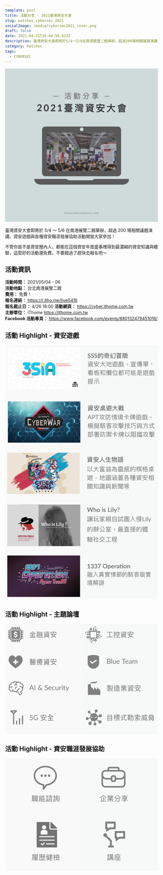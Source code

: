 ```yaml
---
template: post
title: 活動分享 - 2021臺灣資安大會
slug: patches_cybersec_2021
socialImage: /media/cybersec2021_cover.png
draft: false
date: 2021-04-21T16:44:58.623Z
description: 臺灣資安大會即將於5/4～5/6在南港展覽二館舉辦，超過200場相關議題演講、資安遊戲與各種資安職涯發展協助活動開放大家參加！
category: Patches
tags:
  - CYBERSEC
---
```


![](/media/cybersec2021_cover.png)

臺灣資安大會即將於 5/4 ～ 5/6 在南港展覽二館舉辦，超過 200 場相關議題演講、資安遊戲與各種資安職涯發展協助活動開放大家參加！

不管你是不是資安圈內人，都能在這個資安年度盛事裡得到最濃縮的資安知識與體驗，這麼好的活動還免費，不要錯過了趕快去報名吧～

## 活動資訊

**活動時間：** 2021/05/04 - 06\
**活動地點：** 台北南港展覽二館\
**費用：** 免費！\
**報名連結：** <https://r.itho.me/live0416>\
**報名截止日：** 4/26 18:00
**活動網頁：** <https://cyber.ithome.com.tw>\
**主辦單位：** iThome <https://ithome.com.tw>\
**Facebook 活動專頁：** <https://www.facebook.com/events/880132479451016/>

## 活動 Highlight - 資安遊戲

![](/media/cybersec2021_games.png)

## 活動 Highlight - 主題論壇

![](/media/cybersec2021_topics.png)

## 活動 Highlight - 資安職涯發展協助

![](/media/cybersec2021_jobs.png)

